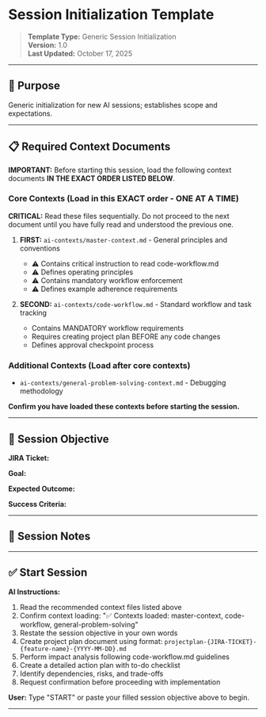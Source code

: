 # Session Initialization Template

> **Template Type:** Generic Session Initialization  
> **Version:** 1.0  
> **Last Updated:** October 17, 2025

---

## 🎯 Purpose

Generic initialization for new AI sessions; establishes scope and expectations.

---

## 📋 Required Context Documents

**IMPORTANT:** Before starting this session, load the following context documents **IN THE EXACT ORDER LISTED BELOW**.

### Core Contexts (Load in this EXACT order - ONE AT A TIME)

**CRITICAL:** Read these files sequentially. Do not proceed to the next document until you have fully read and understood the previous one.

1. **FIRST:** `ai-contexts/master-context.md` - General principles and conventions
   - ⚠️ Contains critical instruction to read code-workflow.md
   - ⚠️ Defines operating principles
   - ⚠️ Contains mandatory workflow enforcement
   - ⚠️ Defines example adherence requirements

2. **SECOND:** `ai-contexts/code-workflow.md` - Standard workflow and task tracking
   - Contains MANDATORY workflow requirements
   - Requires creating project plan BEFORE any code changes
   - Defines approval checkpoint process

### Additional Contexts (Load after core contexts)

- `ai-contexts/general-problem-solving-context.md` - Debugging methodology

**Confirm you have loaded these contexts before starting the session.**

---

## 🚀 Session Objective

<!-- Fill in your specific goal before starting the session -->

**JIRA Ticket:** <!-- e.g., OCM-1234, DEV-5678, or NOTKT if no ticket -->

**Goal:**

**Expected Outcome:**

**Success Criteria:**

---

## 📝 Session Notes

<!-- Add any additional notes, constraints, or context here -->

---

## ✅ Start Session

**AI Instructions:**

1. Read the recommended context files listed above
2. Confirm context loading: "✅ Contexts loaded: master-context, code-workflow, general-problem-solving"
3. Restate the session objective in your own words
4. Create project plan document using format: `projectplan-{JIRA-TICKET}-{feature-name}-{YYYY-MM-DD}.md`
5. Perform impact analysis following code-workflow.md guidelines
6. Create a detailed action plan with to-do checklist
7. Identify dependencies, risks, and trade-offs
8. Request confirmation before proceeding with implementation

**User:** Type "START" or paste your filled session objective above to begin.

---
